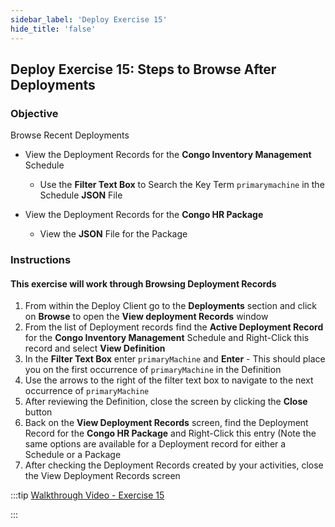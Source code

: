 ```yaml
---
sidebar_label: 'Deploy Exercise 15'
hide_title: 'false'
---
```


## Deploy Exercise 15: Steps to Browse After Deployments

### Objective

Browse Recent Deployments

* View the Deployment Records for the **Congo Inventory Management** Schedule
  * Use the **Filter Text Box** to Search the Key Term ```primarymachine``` in the Schedule **JSON** File

* View the Deployment Records for the **Congo HR Package**
  * View the **JSON** File for the Package

### Instructions

#### This exercise will work through Browsing Deployment Records

1.	From within the Deploy Client go to the **Deployments** section and click on **Browse** to open the **View deployment Records** window
2.	From the list of Deployment records find the **Active Deployment Record** for the **Congo Inventory Management** Schedule and Right-Click this record and select **View Definition**
3.	In the **Filter Text Box** enter ```primaryMachine``` and **Enter** - This should place you on the first occurrence of ```primaryMachine``` in the Definition
4.  Use the arrows to the right of the filter text box to navigate to the next occurrence of ```primaryMachine```
5.	After reviewing the Definition, close the screen by clicking the **Close** button
6.	Back on the **View Deployment Records** screen, find the Deployment Record for the **Congo HR Package** and Right-Click this entry (Note the same options are available for a Deployment record for either a Schedule or a Package
7.	After checking the Deployment Records created by your activities, close the View Deployment Records screen

:::tip [Walkthrough Video - Exercise 15](../static/imgdeploy/Deploy_BrowseDeployments.mp4)

:::